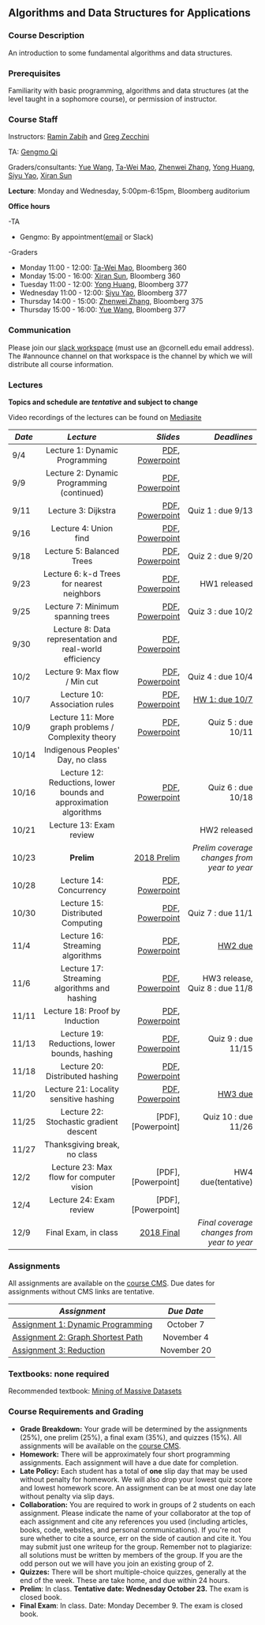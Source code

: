 ## Algorithms and Data Structures for Applications ##

### **Course Description**

An introduction to some fundamental algorithms and data structures. <!-- used in current applications. Cryptocurrencies (hashing, Merkle trees, proofs of work), AI (nearest neighbor methods, k-d trees, autoencoders), and VR/AR (gradient descent, least squares, line-drawing algorithms). Lectures will be supplemented with occasional applied clinics taught in the evening. Programming assignments in Python. -->

### **Prerequisites**

Familiarity with basic programming, algorithms and data structures (at the level taught in a sophomore course), or permission of instructor.

### **Course Staff**

Instructors: [Ramin Zabih](mailto:rzabih@gmail.com) and [Greg Zecchini](mailto:gez3@cornell.edu)

TA: [Gengmo Qi](mailto:gq35@cornell.edu)

Graders/consultants: 
[Yue Wang](mailto:yw986@cornell.edu), [Ta-Wei Mao](mailto:tm592@cornell.edu), [Zhenwei Zhang](mailto:zz654@cornell.edu), [Yong Huang](mailto:yh849@cornell.edu), [Siyu Yao](mailto:sy684@cornell.edu), [Xiran Sun](mailto:xs298@cornell.edu)

**Lecture**: Monday and Wednesday, 5:00pm-6:15pm, Bloomberg auditorium

**Office hours**

-TA

* Gengmo: By appointment([email](mailto:gq35@cornell.edu) or Slack)

-Graders
* Monday 11:00 - 12:00: [Ta-Wei Mao](mailto:tm592@cornell.edu), Bloomberg 360
* Monday 15:00 - 16:00: [Xiran Sun](mailto:xs298@cornell.edu), Bloomberg 360
* Tuesday 11:00 - 12:00: [Yong Huang](mailto:yh849@cornell.edu), Bloomberg 377
* Wednesday 11:00 - 12:00: [Siyu Yao](mailto:sy684@cornell.edu), Bloomberg 377 
* Thursday 14:00 - 15:00: [Zhenwei Zhang](mailto:zz654@cornell.edu), Bloomberg 375
* Thursday 15:00 - 16:00: [Yue Wang](mailto:yw986@cornell.edu), Bloomberg 377

### **Communication**

Please join our [slack workspace](https://cs5112fall19.slack.com/signup) (must use an @cornell.edu email address). The #announce channel on that workspace is the channel by which we will distribute all course information.

<!--

### **Room &amp; Time**

Evening clinics 6:30-8pm on the following Thursdays: 8/23, 8/30, 9/6, 9/20 and 10/4

Office hours:

 * Tuesdays 11:30-12:30 in Bloomberg 277 with Julia
 * Wednesdays 2:30-3:30 in Bloomberg 277 with Iris
 * Wednesdays 3:30-4:30 in Bloomberg 277 with Ishan
 * Thursdays 10-12 in Bloomberg 267 with Fei 

Class number: 17766

-->

### **Lectures** ###
**Topics and schedule are _tentative_ and subject to change**

Video recordings of the lectures can be found on [Mediasite](https://cornell.mediasite.com/Mediasite/Catalog/Full/6fd787a7f5bc4dd3b2494681be6be59621)

| *Date*                       | *Lecture*          | *Slides* | *Deadlines*
| ------------- |:-------------:| -----:|-----:|
|9/4 | Lecture 1: Dynamic Programming | [PDF](Lectures/Lecture%201%20-%20Dynamic%20Programming.pdf), [Powerpoint](Lectures/Lecture%201%20-%20Dynamic%20Programming.pptx)|
|9/9 | Lecture 2: Dynamic Programming (continued) | [PDF](Lectures/Lecture%202%20-%20Dynamic%20Programming%20(continued).pdf), [Powerpoint](Lectures/Lecture%202%20-%20Dynamic%20Programming%20(continued).pptx) |
|9/11 | Lecture 3: Dijkstra | [PDF](Lectures/Lecture%203%20-%20Dijkstra.pdf), [Powerpoint](Lectures/Lecture%203%20-%20Dijkstra.pptx) |Quiz 1 : due 9/13
|9/16 | Lecture 4: Union find | [PDF](Lectures/Lecture%204%20-%20Union-Find.pdf), [Powerpoint](Lectures/Lecture%204%20-%20Union-Find.pptx) |
|9/18 | Lecture 5: Balanced Trees | [PDF](Lectures/Lecture%205%20-%20Balanced%20trees.pdf), [Powerpoint](Lectures/Lecture%205%20-%20Balanced%20trees.pptx) |Quiz 2 : due 9/20
|9/23 | Lecture 6: k-d Trees for nearest neighbors | [PDF](Lectures/Lecture%206%20-%20Exact%20Nearest%20Neighbor%20Algorithms.pdf), [Powerpoint](Lectures/Lecture%206%20-%20Exact%20Nearest%20Neighbor%20Algorithms.pptx) | HW1 released
|9/25 | Lecture 7: Minimum spanning trees | [PDF](Lectures/Lecture%207%20-%20MST.pdf), [Powerpoint](Lectures/Lecture%207%20-%20MST.pptx)|Quiz 3 : due 10/2
|9/30 | Lecture 8: Data representation and real-world efficiency | [PDF](Lectures/Lecture%208%20-%20data%20representations.pdf), [Powerpoint](Lectures/Lecture%208%20-%20data%20representations.pptx)|
|10/2 | Lecture 9: Max flow / Min cut | [PDF](Lectures/Lecture%209%20-%20Max%20Flow%20_%20Min%20Cut.pdf), [Powerpoint](Lectures/Lecture%209%20-%20Max%20Flow%20_%20Min%20Cut.pptx) |Quiz 4 : due 10/4
|10/7 | Lecture 10: Association rules | [PDF](Lectures/Lecture%2010%20-%20association-rules.pdf), [Powerpoint](Lectures/Lecture%2010%20-%20association-rules.pptx)| [HW 1: due 10/7](https://cmsx.cs.cornell.edu/web/auth/?action=assignment&assignid=5017)
|10/9 | Lecture 11: More graph problems / Complexity theory| [PDF](Lectures/Lecture%2011%20-%20More%20Graph%20Problems%20_%20Complexity%20Theory.pdf), [Powerpoint](Lectures/Lecture%2011%20-%20More%20Graph%20Problems%20_%20Complexity%20Theory.pptx) |Quiz 5 : due 10/11
|10/14 | Indigenous Peoples' Day, no class | 
|10/16 | Lecture 12: Reductions, lower bounds and approximation algorithms| [PDF](Lectures/Lecture%2012%20-%20reductions.pdf), [Powerpoint](Lectures/Lecture%2012%20-%20reductions.pptx) |Quiz 6 : due 10/18
|10/21 | Lecture 13: Exam review | | HW2 released
|10/23 | **Prelim** | [2018 Prelim](Lectures/2018prelim.pdf)| *Prelim coverage changes from year to year*
|10/28 | Lecture 14: Concurrency | [PDF](Lectures/Lecture%2014%20-%20Concurrency.pdf), [Powerpoint](Lectures/Lecture%2014%20-%20Concurrency.pptx) |
|10/30 | Lecture 15: Distributed Computing | [PDF](Lectures/Lecture%2015%20-%20Distributed%20Computing.pdf), [Powerpoint](Lectures/Lecture%2015%20-%20Distributed%20Computing.pptx) |Quiz 7 : due 11/1
|11/4 | Lecture 16: Streaming algorithms | [PDF](Lectures/Lecture%2016%20-%20streaming.pdf), [Powerpoint](Lectures/Lecture%2016%20-%20streaming.pptx) |[HW2 due](https://cmsx.cs.cornell.edu/web/auth/?action=assignment&assignid=5284)
|11/6 | Lecture 17: Streaming algorithms and hashing | [PDF](Lectures/Lecture%2017%20-%20streaming%20with%20hashing.pdf), [Powerpoint](Lectures/Lecture%2017%20-%20streaming%20with%20hashing.pptx) |HW3 release, Quiz 8 : due 11/8
|11/11 | Lecture 18: Proof by Induction | [PDF](Lectures/Lecture%2018%20-%20Proof%20by%20Induction.pdf), [Powerpoint](Lectures/Lecture%2018%20-%20Proof%20by%20Induction.pptx)
|11/13 | Lecture 19: Reductions, lower bounds, hashing | [PDF](Lectures/Lecture%2019%20-%20reductions,%20hashing.pdf), [Powerpoint](Lectures/Lecture%2019%20-%20reductions,%20hashing.pptx) |Quiz 9 : due 11/15
|11/18 | Lecture 20: Distributed hashing | [PDF](Lectures/Lecture%2020-DHT.pdf), [Powerpoint](Lectures/Lecture%2020-DHT.pptx)|
|11/20 | Lecture 21: Locality sensitive hashing | [PDF](Lectures/Lecture%2021-LSH.pdf), [Powerpoint](Lectures/Lecture%2021-LSH.pptx) |[HW3 due](http://cmsx.cs.cornell.edu/web/auth/?action=assignment&assignid=5442)
|11/25 | Lecture 22: Stochastic gradient descent | [PDF], [Powerpoint] | Quiz 10 : due 11/26
|11/27 | Thanksgiving break, no class | 
|12/2 | Lecture 23: Max flow for computer vision | [PDF], [Powerpoint] |HW4 due(tentative)
|12/4 | Lecture 24: Exam review | [PDF], [Powerpoint]
|12/9 | Final Exam, in class | [2018 Final](Lectures/2018final.pdf) | *Final coverage changes from year to year*


### **Assignments** ###

All assignments are available on the [course CMS](https://cmsx.cs.cornell.edu/web/auth/?courseid=417). Due dates for assignments without CMS links are tentative.

| *Assignment*                       | *Due Date*
| ------------- |:-------------:
| [Assignment 1: Dynamic Programming](https://cmsx.cs.cornell.edu/web/auth/?action=assignment&assignid=5017) | October 7
| [Assignment 2: Graph Shortest Path](https://cmsx.cs.cornell.edu/web/auth/?action=assignment&assignid=5284) | November 4
| [Assignment 3: Reduction](http://cmsx.cs.cornell.edu/web/auth/?action=assignment&assignid=5442) | November 20



### **Textbooks: none required** ### 
Recommended textbook: [Mining of Massive Datasets](http://www.mmds.org/)

### **Course Requirements and Grading**

- **Grade Breakdown:**  Your grade will be determined by the assignments (25%), one prelim (25%), a final exam (35%), and quizzes (15%). All assignments will be available on the [course CMS](https://cmsx.cs.cornell.edu/web/auth/?courseid=417).
- **Homework:** There will be approximately four short programming assignments. Each assignment will have a due date for completion.
- **Late Policy:** Each student has a total of  **one**  slip day that may be used without penalty for homework. We will also drop your lowest quiz score and lowest homework score. An assignment can be at most one day late without penalty via slip days.
- **Collaboration:** You are required to work in groups of 2 students on each assignment. Please indicate the name of your collaborator at the top of each assignment and cite any references you used (including articles, books, code, websites, and personal communications). If you&#39;re not sure whether to cite a source, err on the side of caution and cite it. You may submit just one writeup for the group. Remember not to plagiarize: all solutions must be written by members of the group. If you are the odd person out we will have you join an existing group of 2.
- **Quizzes:** There will be short multiple-choice quizzes, generally at the end of the week. These are take home, and due within 24 hours.
- **Prelim**: In class. **Tentative date: Wednesday October 23.**  The exam is closed book.
- **Final Exam**: In class. Date: Monday December 9. The exam is closed book.
